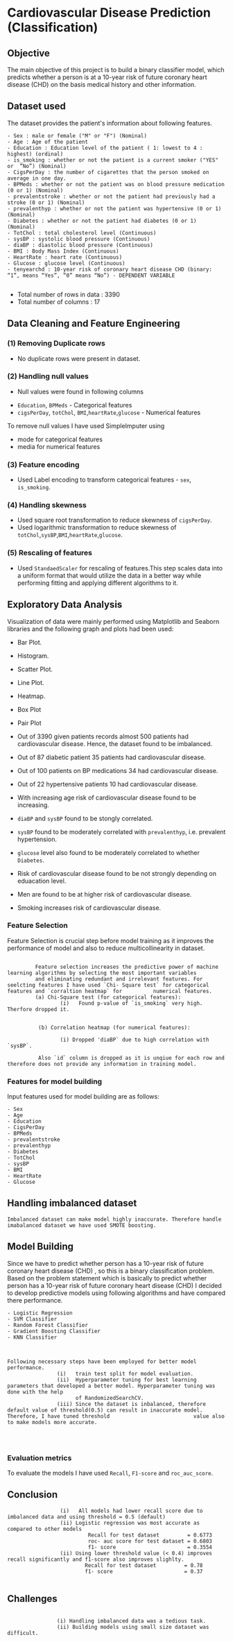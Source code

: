 # Cardiovascular Disease Prediction (Classification)


## Objective
The main objective of this project is to build a binary classifier model, which predicts whether a person is at a 10-year risk of future coronary heart disease (CHD) on the basis medical history and other information.

## Dataset used
 The dataset provides the patient's information about following features.



```
- Sex : male or female ("M" or "F") (Nominal)
- Age : Age of the patient 
- Education : Education level of the patient ( 1: lowest to 4 : highest) (ordinal)
- is_smoking : whether or not the patient is a current smoker ("YES" or  “No”) (Nominal)
- CigsPerDay : the number of cigarettes that the person smoked on average in one day.
- BPMeds : whether or not the patient was on blood pressure medication (0 or 1) (Nominal)
- prevalentstroke : whether or not the patient had previously had a stroke (0 or 1) (Nominal)
- prevalenthyp : whether or not the patient was hypertensive (0 or 1) (Nominal)
- Diabetes : whether or not the patient had diabetes (0 or 1) (Nominal)
- TotChol : total cholesterol level (Continuous)
- sysBP : systolic blood pressure (Continuous)
- diaBP : diastolic blood pressure (Continuous)
- BMI : Body Mass Index (Continuous)
- HeartRate : heart rate (Continuous)
- Glucose : glucose level (Continuous)
- tenyearchd : 10-year risk of coronary heart disease CHD (binary: “1”, means “Yes”, “0” means “No”) - DEPENDENT VARIABLE


```

- Total number of rows in data : 3390
- Total number of columns : 17
## Data Cleaning and Feature Engineering

### (1) Removing Duplicate rows
- No duplicate rows were present in dataset.

### (2) Handling null values
- Null values were found in following columns

* `Education`, `BPMeds` - Categorical features
* `cigsPerDay`, `totChol`, `BMI`,`heartRate`,`glucose` - Numerical features

To remove null values I have used SimpleImputer using
- mode for categorical features
- media for numerical features

### (3) Feature encoding
- Used Label encoding to transform categorical features - `sex`, `is_smoking`.

### (4) Handling skewness
- Used square root transformation to reduce skewness of `cigsPerDay`.
- Used logarithmic transformation to reduce skewness of `totChol`,`sysBP`,`BMI`,`heartRate`,`glucose`.


### (5) Rescaling of features
- Used `StandaedScaler` for rescaling of features.This step scales data into a uniform format that would utilize the data in a better way while performing fitting and applying different algorithms to it. 

## Exploratory Data Analysis

Visualization of data were mainly performed using Matplotlib and Seaborn libraries and the following graph and plots had been used:
  - Bar Plot.
  - Histogram.
  - Scatter Plot.
  - Line Plot.
  - Heatmap.
  - Box Plot
  - Pair Plot
             


- Out of 3390 given patients records almost 500 patients had cardiovascular disease. Hence, the dataset found to be imbalanced.
- Out of 87 diabetic patient 35 patients had cardiovascular disease.
- Out of 100 patients on BP medications 34 had cardiovascular disease.
- Out of 22 hypertensive patients 10 had cardiovascular disease.
- With increasing age risk of cardiovascular disease found to be increasing.
- `diaBP` and `sysBP` found to be stongly correlated.
- `sysBP` found to be moderately correlated with `prevalenthyp`, i.e. prevalent hypertension.
- `glucose` level also found to be moderately correlated to whether `Diabetes`.
- Risk of cardiovascular disease found to be not strongly depending on eduacation level.
- Men are found to be at higher risk of cardiovascular disease.
- Smoking increases risk of cardiovascular disease.

### Feature Selection

Feature Selection is crucial step before model training as it improves the performance of model and also to reduce multicollinearity in dataset.


```

         Feature selection increases the predictive power of machine learning algorithms by selecting the most important variables 
         and eliminating redundant and irrelevant features. For seelcting features I have used `Chi- Square test` for categorical features and `corraltion heatmap` for          numerical features.         
         (a) Chi-Square test (for categorical features): 
                 (i)   Found p-value of `is_smoking` very high. Therfore dropped it.
                 
                 
          (b) Correlation heatmap (for numerical features):
          
                 (i) Dropped 'diaBP` due to high correlation with `sysBP`.   
                 
          Also `id` column is dropped as it is unqiue for each row and therefore does not provide any information in training model.
```

### Features for model building

Input features used for model building are as follows:


```
- Sex 
- Age
- Education
- CigsPerDay 
- BPMeds 
- prevalentstroke 
- prevalenthyp 
- Diabetes 
- TotChol 
- sysBP
- BMI 
- HeartRate 
- Glucose 

```

## Handling imbalanced dataset

```
Imbalanced dataset can make model highly inaccurate. Therefore handle imabalanced dataset we have used SMOTE boosting.

```


## Model Building


Since we have to predict whether person has a 10-year risk of future coronary heart disease (CHD) , so this is a binary classification problem. Based on the problem statement which is basically to predict whether person has a 10-year risk of future coronary heart disease (CHD) I decided to develop predictive models using following algorithms and have compared there performance.
```
- Logistic Regression
- SVM Classifier
- Random Forest Classifier
- Gradient Boosting Classifier
- KNN Classifier



Following necessary steps have been employed for better model performance.
                (i)   train test split for model evaluation.
                (ii)  Hyperparameter tuning for best learning parameters that developed a better model. Hyperparameter tuning was done with the help
                      of RandomizedSearchCV.
                (iii) Since the dataset is inbalanced, therefore default value of threshold(0.5) can result in inaccurate model. Therefore, I have tuned threshold                           value also to make models more accurate.
                      
                      
                  
```


### Evaluation metrics

To evaluate the models I have used `Recall`, `F1-score` and `roc_auc_score`.


## Conclusion

```
                 (i)   All models had lower recall score due to imbalanced data and using threshold = 0.5 (default)
                 (ii) Logistic regression was most accurate as compared to other models
                          Recall for test dataset         = 0.6773
                          roc- auc score for test dataset = 0.6803
                          f1- score                       = 0.3554
                 (ii) Using lower threshold value (< 0.4) improves recall significantly and f1-score also improves slighlty.
                         Recall for test dataset         = 0.78 
                         f1- score                       = 0.37 
           

```
## Challenges
```

                (i) Handling imbalanced data was a tedious task.
                (ii) Building models using small size dataset was difficult.
                

```
